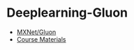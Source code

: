 # Deeplearning-Gluon
* [MXNet/Gluon](https://www.youtube.com/watch?v=kGktiYF5upk&list=PLLbeS1kM6teJqdFzw1ICHfa4a1y0hg8Ax)
* [Course Materials](http://zh.gluon.ai/)
